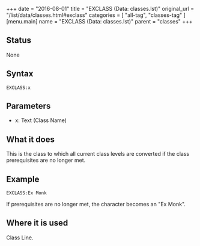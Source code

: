 +++
date = "2016-08-01"
title = "EXCLASS (Data: classes.lst)"
original_url = "/list/data/classes.html#exclass"
categories = [ "all-tag", "classes-tag" ]
[menu.main]
    name = "EXCLASS (Data: classes.lst)"
    parent = "classes"
+++

## Status

None

## Syntax

`EXCLASS:x`

## Parameters

-   x: Text (Class Name)



What it does
------------

This is the class to which all current class levels are converted if the
class prerequisites are no longer met.

Example
-------

`EXCLASS:Ex Monk`

If prerequisites are no longer met, the character becomes an "Ex Monk".

Where it is used
----------------

Class Line.


